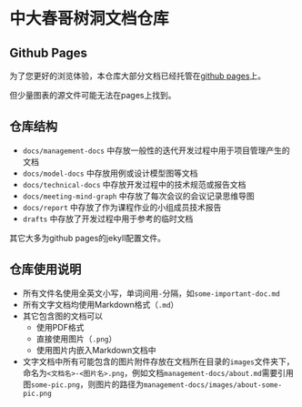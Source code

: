 # 中大春哥树洞文档仓库

## Github Pages

为了您更好的浏览体验，本仓库大部分文档已经托管在[github pages](https://chun-ge.github.io/documents/)上。

但少量图表的源文件可能无法在pages上找到。

## 仓库结构

- `docs/management-docs` 中存放一般性的迭代开发过程中用于项目管理产生的文档
- `docs/model-docs` 中存放用例或设计模型图等文档
- `docs/technical-docs` 中存放开发过程中的技术规范或报告文档
- `docs/meeting-mind-graph` 中存放了每次会议的会议记录思维导图
- `docs/report` 中存放了作为课程作业的小组成员技术报告
- `drafts` 中存放了开发过程中用于参考的临时文档

其它大多为github pages的jekyll配置文件。

## 仓库使用说明

- 所有文件名使用全英文小写，单词间用`-`分隔，如`some-important-doc.md`
- 所有文字文档均使用Markdown格式（`.md`）
- 其它包含图的文档可以
    + 使用PDF格式
    + 直接使用图片（`.png`）
    + 使用图片内嵌入Markdown文档中
- 文字文档中所有可能包含的图片附件存放在文档所在目录的`images`文件夹下，命名为`<文档名>-<图片名>.png`，例如文档`management-docs/about.md`需要引用图`some-pic.png`，则图片的路径为`management-docs/images/about-some-pic.png`

